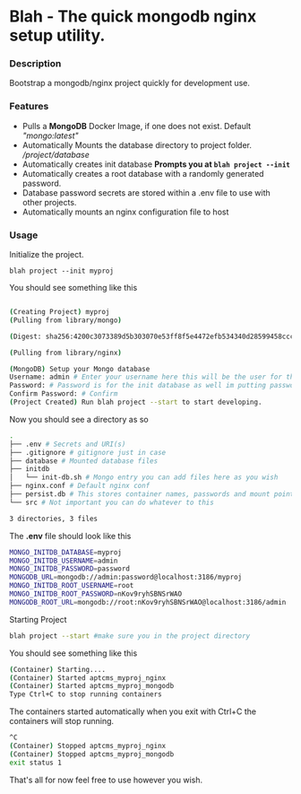# Blah - The quick mongodb nginx setup utility.


### Description
Bootstrap a mongodb/nginx project quickly for development use.

### Features

  * Pulls a **MongoDB** Docker Image, if one does not exist. Default *"mongo:latest"*
  * Automatically Mounts the database directory to project folder. */project/database*
  * Automatically creates init database **Prompts you at ```blah project --init```**
  * Automatically creates a root database with a randomly generated password.
  * Database password secrets are stored within a .env file to use with other projects.
  * Automatically mounts an nginx configuration file to host 



### Usage

 Initialize the project.
```
blah project --init myproj
```
You should see something like this
```bash

(Creating Project) myproj
(Pulling from library/mongo)

(Digest: sha256:4200c3073389d5b303070e53ff8f5e4472efb534340d28599458ccc24f378025)

(Pulling from library/nginx)

(MongoDB) Setup your Mongo database
Username: admin # Enter your username here this will be the user for the init database
Password: # Password is for the init database as well im putting password
Confirm Password: # Confirm
(Project Created) Run blah project --start to start developing.
```
Now you should see a directory as so

```bash
.
├── .env # Secrets and URI(s)
├── .gitignore # gitignore just in case 
├── database # Mounted database files
├── initdb
│   └── init-db.sh # Mongo entry you can add files here as you wish
├── nginx.conf # Default nginx conf
├── persist.db # This stores container names, passwords and mount points don't commit it.
└── src # Not important you can do whatever to this

3 directories, 3 files
```
The **.env** file should look like this 

```bash
MONGO_INITDB_DATABASE=myproj
MONGO_INITDB_USERNAME=admin
MONGO_INITDB_PASSWORD=password
MONGODB_URL=mongodb://admin:password@localhost:3186/myproj
MONGO_INITDB_ROOT_USERNAME=root
MONGO_INITDB_ROOT_PASSWORD=nKov9ryhSBNSrWAO
MONGODB_ROOT_URL=mongodb://root:nKov9ryhSBNSrWAO@localhost:3186/admin
```


Starting Project
```bash
blah project --start #make sure you in the project directory
```

You should see something like this
```bash
(Container) Starting....
(Container) Started aptcms_myproj_nginx
(Container) Started aptcms_myproj_mongodb
Type Ctrl+C to stop running containers
```
The containers started automatically when you exit with Ctrl+C the containers will stop running.


```bash
^C
(Container) Stopped aptcms_myproj_nginx
(Container) Stopped aptcms_myproj_mongodb
exit status 1
```

That's all for now feel free to use however you wish.